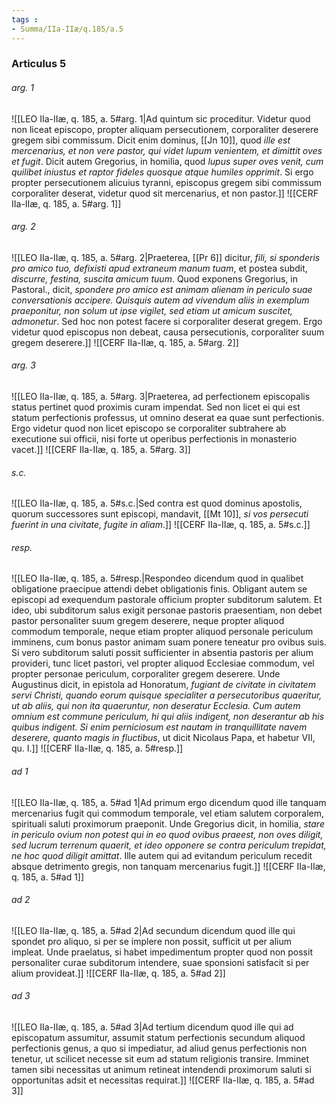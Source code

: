```yaml
---
tags : 
- Summa/IIa-IIæ/q.185/a.5
---
```


### Articulus 5

###### arg. 1
![[LEO IIa-IIæ, q. 185, a. 5#arg. 1|Ad quintum sic proceditur. Videtur quod non liceat episcopo, propter aliquam persecutionem, corporaliter deserere gregem sibi commissum. Dicit enim dominus, [[Jn 10]], quod *ille est mercenarius, et non vere pastor, qui videt lupum venientem, et dimittit oves et fugit*. Dicit autem Gregorius, in homilia, quod *lupus super oves venit, cum quilibet iniustus et raptor fideles quosque atque humiles opprimit*. Si ergo propter persecutionem alicuius tyranni, episcopus gregem sibi commissum corporaliter deserat, videtur quod sit mercenarius, et non pastor.]]
![[CERF IIa-IIæ, q. 185, a. 5#arg. 1]]

###### arg. 2
![[LEO IIa-IIæ, q. 185, a. 5#arg. 2|Praeterea, [[Pr 6]] dicitur, *fili, si sponderis pro amico tuo, defixisti apud extraneum manum tuam*, et postea subdit, *discurre, festina, suscita amicum tuum*. Quod exponens Gregorius, in Pastoral., dicit, *spondere pro amico est animam alienam in periculo suae conversationis accipere. Quisquis autem ad vivendum aliis in exemplum praeponitur, non solum ut ipse vigilet, sed etiam ut amicum suscitet, admonetur*. Sed hoc non potest facere si corporaliter deserat gregem. Ergo videtur quod episcopus non debeat, causa persecutionis, corporaliter suum gregem deserere.]]
![[CERF IIa-IIæ, q. 185, a. 5#arg. 2]]

###### arg. 3
![[LEO IIa-IIæ, q. 185, a. 5#arg. 3|Praeterea, ad perfectionem episcopalis status pertinet quod proximis curam impendat. Sed non licet ei qui est statum perfectionis professus, ut omnino deserat ea quae sunt perfectionis. Ergo videtur quod non licet episcopo se corporaliter subtrahere ab executione sui officii, nisi forte ut operibus perfectionis in monasterio vacet.]]
![[CERF IIa-IIæ, q. 185, a. 5#arg. 3]]

###### s.c.
![[LEO IIa-IIæ, q. 185, a. 5#s.c.|Sed contra est quod dominus apostolis, quorum successores sunt episcopi, mandavit, [[Mt 10]], *si vos persecuti fuerint in una civitate, fugite in aliam*.]]
![[CERF IIa-IIæ, q. 185, a. 5#s.c.]]

###### resp.
![[LEO IIa-IIæ, q. 185, a. 5#resp.|Respondeo dicendum quod in qualibet obligatione praecipue attendi debet obligationis finis. Obligant autem se episcopi ad exequendum pastorale officium propter subditorum salutem. Et ideo, ubi subditorum salus exigit personae pastoris praesentiam, non debet pastor personaliter suum gregem deserere, neque propter aliquod commodum temporale, neque etiam propter aliquod personale periculum imminens, cum bonus pastor animam suam ponere teneatur pro ovibus suis. Si vero subditorum saluti possit sufficienter in absentia pastoris per alium provideri, tunc licet pastori, vel propter aliquod Ecclesiae commodum, vel propter personae periculum, corporaliter gregem deserere. Unde Augustinus dicit, in epistola ad Honoratum, *fugiant de civitate in civitatem servi Christi, quando eorum quisque specialiter a persecutoribus quaeritur, ut ab aliis, qui non ita quaeruntur, non deseratur Ecclesia. Cum autem omnium est commune periculum, hi qui aliis indigent, non deserantur ab his quibus indigent. Si enim perniciosum est nautam in tranquillitate navem deserere, quanto magis in fluctibus*, ut dicit Nicolaus Papa, et habetur VII, qu. I.]]
![[CERF IIa-IIæ, q. 185, a. 5#resp.]]

###### ad 1
![[LEO IIa-IIæ, q. 185, a. 5#ad 1|Ad primum ergo dicendum quod ille tanquam mercenarius fugit qui commodum temporale, vel etiam salutem corporalem, spirituali saluti proximorum praeponit. Unde Gregorius dicit, in homilia, *stare in periculo ovium non potest qui in eo quod ovibus praeest, non oves diligit, sed lucrum terrenum quaerit, et ideo opponere se contra periculum trepidat, ne hoc quod diligit amittat*. Ille autem qui ad evitandum periculum recedit absque detrimento gregis, non tanquam mercenarius fugit.]]
![[CERF IIa-IIæ, q. 185, a. 5#ad 1]]

###### ad 2
![[LEO IIa-IIæ, q. 185, a. 5#ad 2|Ad secundum dicendum quod ille qui spondet pro aliquo, si per se implere non possit, sufficit ut per alium impleat. Unde praelatus, si habet impedimentum propter quod non possit personaliter curae subditorum intendere, suae sponsioni satisfacit si per alium provideat.]]
![[CERF IIa-IIæ, q. 185, a. 5#ad 2]]

###### ad 3
![[LEO IIa-IIæ, q. 185, a. 5#ad 3|Ad tertium dicendum quod ille qui ad episcopatum assumitur, assumit statum perfectionis secundum aliquod perfectionis genus, a quo si impediatur, ad aliud genus perfectionis non tenetur, ut scilicet necesse sit eum ad statum religionis transire. Imminet tamen sibi necessitas ut animum retineat intendendi proximorum saluti si opportunitas adsit et necessitas requirat.]]
![[CERF IIa-IIæ, q. 185, a. 5#ad 3]]


